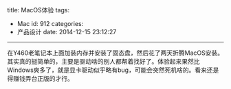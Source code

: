 title: MacOS体验
tags:
  - Mac
id: 912
categories:
  - 产品设计
date: 2014-12-15 23:12:27
---

在Y460老笔记本上面加装内存并安装了固态盘，然后花了两天折腾MacOS安装。其实真的挺简单的，主要是驱动啥的别人都帮着找好了。体验起来果然比Windows爽多了，就是显卡驱动似乎略有bug，可能会突然死机啥的。看来还是得赚钱弄台正版的才行。